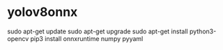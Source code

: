 # yolov8onnx

sudo apt-get update
sudo apt-get upgrade
sudo apt-get install python3-opencv
pip3 install onnxruntime numpy pyyaml
